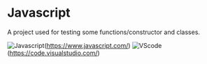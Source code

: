 # Javascript
A project used for testing some functions/constructor and classes.

![Javascript](https://techvccloud.mediacdn.vn/2018/11/23/js-15429579443112042672363-crop-1542957949936317424252.png)(https://www.javascript.com/)
![VScode](https://vietnix.vn/wp-content/uploads/2021/07/client-script-javascript.webp)(https://code.visualstudio.com/)